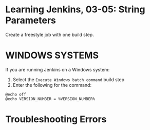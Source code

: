 # Learning Jenkins, 03-05: String Parameters
Create a freestyle job with one build step.

# WINDOWS SYSTEMS
If you are running Jenkins on a Windows system:

1. Select the `Execute Windows batch command` build step
2. Enter the following for the command:
```
@echo off
@echo VERSION_NUMBER = %VERSION_NUMBER%
```

# Troubleshooting Errors

